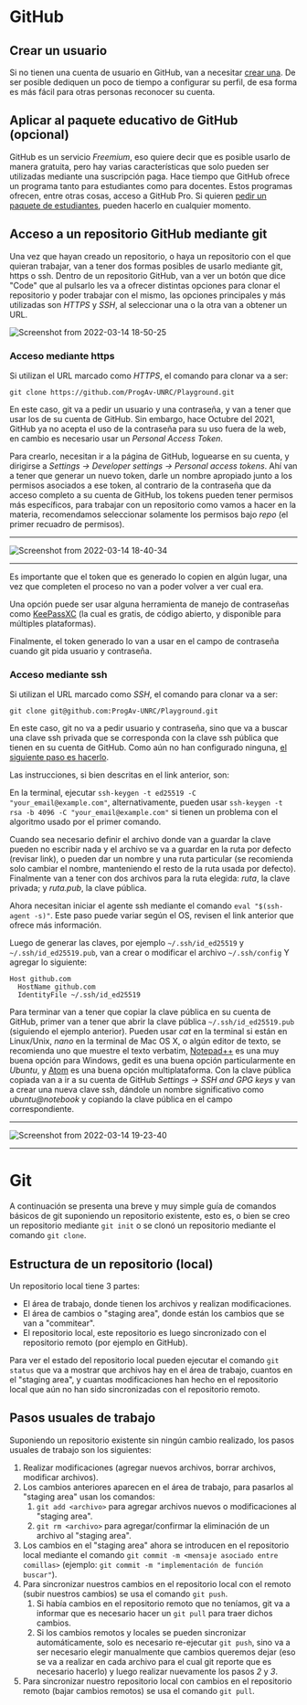 # GitHub

## Crear un usuario

Si no tienen una cuenta de usuario en GitHub, van a necesitar [crear una](https://github.com/signup). De ser posible dediquen un poco de tiempo a configurar su perfil, de esa forma es más fácil para otras personas reconocer su cuenta.

## Aplicar al paquete educativo de GitHub (opcional)

GitHub es un servicio _Freemium_, eso quiere decir que es posible usarlo de manera gratuita, pero hay varias características que solo pueden ser utilizadas mediante una suscripción paga. Hace tiempo que GitHub ofrece un programa tanto para estudiantes como para docentes. Estos programas ofrecen, entre otras cosas, acceso a GitHub Pro. Si quieren [pedir un paquete de estudiantes](https://education.github.com/pack), pueden hacerlo en cualquier momento.

## Acceso a un repositorio GitHub mediante git

Una vez que hayan creado un repositorio, o haya un repositorio con el que quieran trabajar, van a tener dos formas posibles de usarlo mediante git, https o ssh. Dentro de un repositorio GitHub, van a ver un botón que dice "Code" que al pulsarlo les va a ofrecer distintas opciones para clonar el repositorio y poder trabajar con el mismo, las opciones principales y más utilizadas son _HTTPS_ y _SSH_, al seleccionar una o la otra van a obtener un URL.

![Screenshot from 2022-03-14 18-50-25](https://user-images.githubusercontent.com/4238210/158267247-6ce8a51c-6f43-40ee-b26f-b19fa6c0bc63.png)

### Acceso mediante https

Si utilizan el URL marcado como _HTTPS_, el comando para clonar va a ser:

```
git clone https://github.com/ProgAv-UNRC/Playground.git
```

En este caso, git va a pedir un usuario y una contraseña, y van a tener que usar los de su cuenta de GitHub. Sin embargo, hace Octubre del 2021, GitHub ya no acepta el uso de la contraseña para su uso fuera de la web, en cambio es necesario usar un _Personal Access Token_.

Para crearlo, necesitan ir a la página de GitHub, loguearse en su cuenta, y dirigirse a _Settings -> Developer settings -> Personal access tokens_. Ahí van a tener que generar un nuevo token, darle un nombre apropiado junto a los permisos asociados a ese token, al contrario de la contraseña que da acceso completo a su cuenta de GitHub, los tokens pueden tener permisos más específicos, para trabajar con un repositorio como vamos a hacer en la materia, recomendamos seleccionar solamente los permisos bajo _repo_ (el primer recuadro de permisos).

***
![Screenshot from 2022-03-14 18-40-34](https://user-images.githubusercontent.com/4238210/158266016-6a1d0ffa-9db4-4b7b-b42d-d9bf54673072.png)
***

Es importante que el token que es generado lo copien en algún lugar, una vez que completen el proceso no van a poder volver a ver cual era.

Una opción puede ser usar alguna herramienta de manejo de contraseñas como [KeePassXC](https://keepassxc.org/) (la cual es gratis, de código abierto, y disponible para múltiples plataformas).

Finalmente, el token generado lo van a usar en el campo de contraseña cuando git pida usuario y contraseña.

### Acceso mediante ssh

Si utilizan el URL marcado como _SSH_, el comando para clonar va a ser:

```
git clone git@github.com:ProgAv-UNRC/Playground.git
```

En este caso, git no va a pedir usuario y contraseña, sino que va a buscar una clave ssh privada que se corresponda con la clave ssh pública que tienen en su cuenta de GitHub. Como aún no han configurado ninguna, [el siguiente paso es hacerlo](https://docs.github.com/en/authentication/connecting-to-github-with-ssh/generating-a-new-ssh-key-and-adding-it-to-the-ssh-agent).

Las instrucciones, si bien descritas en el link anterior, son:

En la terminal, ejecutar `ssh-keygen -t ed25519 -C "your_email@example.com"`, alternativamente, pueden usar `ssh-keygen -t rsa -b 4096 -C "your_email@example.com"` si tienen un problema con el algoritmo usado por el primer comando.

Cuando sea necesario definir el archivo donde van a guardar la clave pueden no escribir nada y el archivo se va a guardar en la ruta por defecto (revisar link), o pueden dar un nombre y una ruta particular (se recomienda solo cambiar el nombre, manteniendo el resto de la ruta usada por defecto). Finalmente van a tener con dos archivos para la ruta elegida: _ruta_, la clave privada; y _ruta.pub_, la clave pública.

Ahora necesitan iniciar el agente ssh mediante el comando `eval "$(ssh-agent -s)"`. Este paso puede variar según el OS, revisen el link anterior que ofrece más información.

Luego de generar las claves, por ejemplo `~/.ssh/id_ed25519` y `~/.ssh/id_ed25519.pub`, van a crear o modificar el archivo `~/.ssh/config` Y agregar lo siguiente:

```
Host github.com
  HostName github.com
  IdentityFile ~/.ssh/id_ed25519
```

Para terminar van a tener que copiar la clave pública en su cuenta de GitHub, primer van a tener que abrir la clave pública `~/.ssh/id_ed25519.pub` (siguiendo el ejemplo anterior). Pueden usar _cat_ en la terminal si están en Linux/Unix, _nano_ en la terminal de Mac OS X, o algún editor de texto, se recomienda uno que muestre el texto verbatim, [Notepad++](https://notepad-plus-plus.org/) es una muy buena opción para Windows, gedit es una buena opción particularmente en _Ubuntu_, y [Atom](https://atom.io/) es una buena opción multiplataforma. Con la clave pública copiada van a ir a su cuenta de GitHub _Settings -> SSH and GPG keys_ y van a crear una nueva clave ssh, dándole un nombre significativo como _ubuntu@notebook_ y copiando la clave pública en el campo correspondiente.

***
![Screenshot from 2022-03-14 19-23-40](https://user-images.githubusercontent.com/4238210/158270980-7aed5fc0-6c3a-4661-a28e-1a8f56ea7328.png)
***

# Git

A continuación se presenta una breve y muy simple guía de comandos básicos de git suponiendo un repositorio existente, esto es, o bien se creo un repositorio mediante `git init` o se clonó un repositorio mediante el comando `git clone`.

## Estructura de un repositorio (local)

Un repositorio local tiene 3 partes:

 * El área de trabajo, donde tienen los archivos y realizan modificaciones.
 * El área de cambios o "staging area", donde están los cambios que se van a "commitear".
 * El repositorio local, este repositorio es luego sincronizado con el repositorio remoto (por ejemplo en GitHub).

Para ver el estado del repositorio local pueden ejecutar el comando `git status` que va a mostrar que archivos hay en el área de trabajo, cuantos en el "staging area", y cuantas modificaciones han hecho en el repositorio local que aún no han sido sincronizadas con el repositorio remoto.

## Pasos usuales de trabajo

Suponiendo un repositorio existente sin ningún cambio realizado, los pasos usuales de trabajo son los siguientes:

1. Realizar modificaciones (agregar nuevos archivos, borrar archivos, modificar archivos).
2. Los cambios anteriores aparecen en el área de trabajo, para pasarlos al "staging area" usan los comandos:
   1. `git add <archivo>` para agregar archivos nuevos o modificaciones al "staging area".
   2. `git rm <archivo>` para agregar/confirmar la eliminación de un archivo al "staging area".
3. Los cambios en el "staging area" ahora se introducen en el repositorio local mediante el comando `git commit -m <mensaje asociado entre comillas>` (ejemplo: `git commit -m "implementación de función buscar"`).
4. Para sincronizar nuestros cambios en el repositorio local con el remoto (subir nuestros cambios) se usa el comando `git push`.
   1. Si había cambios en el repositorio remoto que no teníamos, git va a informar que es necesario hacer un `git pull` para traer dichos cambios.
   2. Si los cambios remotos y locales se pueden sincronizar automáticamente, solo es necesario re-ejecutar `git push`, sino va a ser necesario elegir manualmente que cambios queremos dejar (eso se va a realizar en cada archivo para el cual git reporte que es necesario hacerlo) y luego realizar nuevamente los pasos *2* y *3*.
5. Para sincronizar nuestro repositorio local con cambios en el repositorio remoto (bajar cambios remotos) se usa el comando `git pull`.